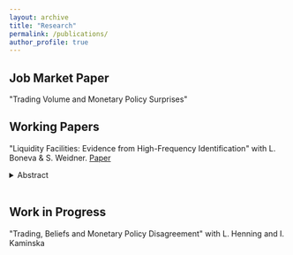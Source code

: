 ```yaml
---
layout: archive
title: "Research"
permalink: /publications/
author_profile: true
---
```


## Job Market Paper
"Trading Volume and Monetary Policy Surprises" 


## Working Papers

"Liquidity Facilities: Evidence from High-Frequency Identification" with L. Boneva & S. Weidner. [Paper](https://jonasjensen.eu/files/bcjw_liquidity_facilities.pdf) 

<details>
  <summary>Abstract</summary>
   This paper constructs a novel high-frequency liquidity news surprise to identify
the effects of Federal Reserve liquidity facility announcements during the Global
Financial Crisis and COVID-19 pandemic. Using local projections, we show that liquidity
facility announcements substantially lower long-term Treasury yields, with
a one percentage point expansionary surprise reducing 10-year yields by approximately
0.2 percentage points. This effect operates almost entirely through term
premia rather than expected future short rates. Inconvenience yields on treasury
securities fall substantially and primary dealer increase their relative holdings of
Treasuries. Our findings demonstrate that liquidity facilities represent an effective
tool which reduce risk premia during financial crises.
</details>
<br>

## Work in Progress



"Trading, Beliefs and Monetary Policy Disagreement" with L. Henning and I. Kaminska



